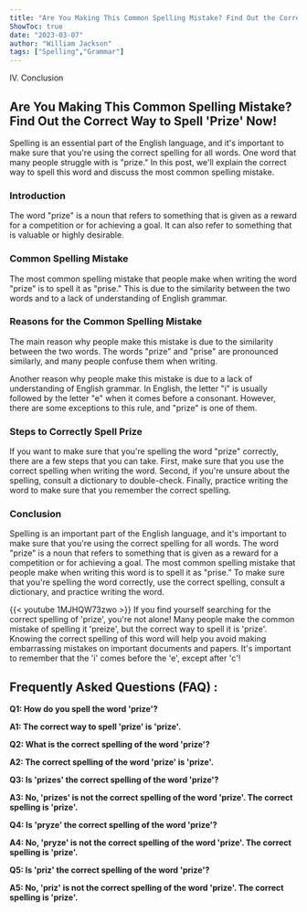 ```yaml
---
title: "Are You Making This Common Spelling Mistake? Find Out the Correct Way to Spell 'Prize' Now!"
ShowToc: true 
date: "2023-03-07"
author: "William Jackson" 
tags: ["Spelling","Grammar"]
---
```

IV. Conclusion

## Are You Making This Common Spelling Mistake? Find Out the Correct Way to Spell 'Prize' Now!

Spelling is an essential part of the English language, and it's important to make sure that you're using the correct spelling for all words. One word that many people struggle with is "prize." In this post, we'll explain the correct way to spell this word and discuss the most common spelling mistake.

### Introduction

The word "prize" is a noun that refers to something that is given as a reward for a competition or for achieving a goal. It can also refer to something that is valuable or highly desirable.

### Common Spelling Mistake

The most common spelling mistake that people make when writing the word "prize" is to spell it as "prise." This is due to the similarity between the two words and to a lack of understanding of English grammar.

### Reasons for the Common Spelling Mistake

The main reason why people make this mistake is due to the similarity between the two words. The words "prize" and "prise" are pronounced similarly, and many people confuse them when writing.

Another reason why people make this mistake is due to a lack of understanding of English grammar. In English, the letter "i" is usually followed by the letter "e" when it comes before a consonant. However, there are some exceptions to this rule, and "prize" is one of them.

### Steps to Correctly Spell Prize

If you want to make sure that you're spelling the word "prize" correctly, there are a few steps that you can take. First, make sure that you use the correct spelling when writing the word. Second, if you're unsure about the spelling, consult a dictionary to double-check. Finally, practice writing the word to make sure that you remember the correct spelling.

### Conclusion

Spelling is an important part of the English language, and it's important to make sure that you're using the correct spelling for all words. The word "prize" is a noun that refers to something that is given as a reward for a competition or for achieving a goal. The most common spelling mistake that people make when writing this word is to spell it as "prise." To make sure that you're spelling the word correctly, use the correct spelling, consult a dictionary, and practice writing the word.

{{< youtube 1MJHQW73zwo >}} 
If you find yourself searching for the correct spelling of 'prize', you're not alone! Many people make the common mistake of spelling it 'preize', but the correct way to spell it is 'prize'. Knowing the correct spelling of this word will help you avoid making embarrassing mistakes on important documents and papers. It's important to remember that the 'i' comes before the 'e', except after 'c'!

## Frequently Asked Questions (FAQ) :
**Q1: How do you spell the word 'prize'?**

**A1: The correct way to spell 'prize' is 'prize'.**

**Q2: What is the correct spelling of the word 'prize'?**

**A2: The correct spelling of the word 'prize' is 'prize'.**

**Q3: Is 'prizes' the correct spelling of the word 'prize'?**

**A3: No, 'prizes' is not the correct spelling of the word 'prize'. The correct spelling is 'prize'.**

**Q4: Is 'pryze' the correct spelling of the word 'prize'?**

**A4: No, 'pryze' is not the correct spelling of the word 'prize'. The correct spelling is 'prize'.**

**Q5: Is 'priz' the correct spelling of the word 'prize'?**

**A5: No, 'priz' is not the correct spelling of the word 'prize'. The correct spelling is 'prize'.**






